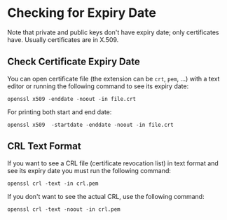 # Checking for Expiry Date

Note that private and public keys don't have expiry date; only certificates have. Usually certificates are in X.509.

## Check Certificate Expiry Date

You can open certificate  file (the extension can be `crt`, `pem`, ...)  with a text editor or running the following command to see its expiry date:

```
openssl x509 -enddate -noout -in file.crt
```

For printing both start and  end date:

```
openssl x509  -startdate -enddate -noout -in file.crt
```

## CRL Text Format
 
If you want to see a CRL file (certificate revocation list) in text format and see its expiry date you must run the following command:

```
openssl crl -text -in crl.pem 
```
If you don't want to see the actual CRL, use the following command:

```
openssl crl -text -noout -in crl.pem
```
